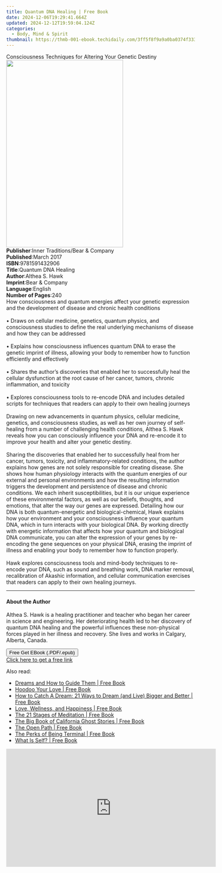 ```yaml
---
title: Quantum DNA Healing | Free Book
date: 2024-12-06T19:29:41.664Z
updated: 2024-12-12T19:59:04.124Z
categories:
  - Body, Mind & Spirit
thumbnail: https://thmb-001-ebook.techidaily.com/3ff5f8f9a9a0ba0374f3330588f8f3347a9ee14a7f85d274c8b8831cceda08b1.jpg
---
```

<main id="book-container">
  <div class="flex flex-col">
    <div class="book-brief flex-1 py-6 px-4 sm:p-6 md:py-10 md:px-8">
      <!-- brief-->
      <div class="book-brief-main">
        Consciousness Techniques for Altering Your Genetic Destiny
      </div>
    </div>
    <div
      class="book-meta-info flex-1 grid gap-4 col-start-1 col-end-3 row-start-1 sm:mb-6 sm:grid-cols-4 lg:gap-6 lg:col-start-2 lg:row-end-6 lg:row-span-6 lg:mb-0"
    >
      <div
        class="book-meta-info-left place-content-center mt-4 p-4 text-sm leading-6 col-start-2 col-span-2 dark:text-slate-400"
      >
        <img
          class="w-full h-500 object-cover rounded-lg sm:h-255 sm:col-span-2 lg:col-span-full"
          src="https://img-001-ebook.techidaily.com/31746c1eff4ab6769a344c724797d496c718172ba499605d9468acfda57e396b.jpg"
          alt=""
          width="312"
          height="500"
        />
      </div>
      <div
        class="book-meta-info-right mt-2 col-start-1 row-start-2 col-span-3 self-center"
      >
        <!-- meta data  -->
        <div class="flex flex-col px-4 md:px-8">
          <div class="flex-1">
            <strong>Publisher</strong>:<span class="px-2"
              >Inner Traditions/Bear &amp; Company</span
            >
          </div>
          <div class="flex-1">
            <strong>Published</strong>:<span class="px-2">March 2017</span>
          </div>
          <div class="flex-1">
            <strong>ISBN</strong>:<span class="px-2">9781591432906</span>
          </div>
          <div class="flex-1">
            <strong>Title</strong>:<span class="px-2">Quantum DNA Healing</span>
          </div>
          <div class="flex-1">
            <strong>Author</strong>:<span class="px-2">Althea S. Hawk</span>
          </div>
          <div class="flex-1">
            <strong>Imprint</strong>:<span class="px-2"
              >Bear &amp; Company</span
            >
          </div>
          <div class="flex-1">
            <strong>Language</strong>:<span class="px-2">English</span>
          </div>
          <div class="flex-1">
            <strong>Number of Pages</strong>:<span class="px-2">240</span>
          </div>
        </div>
      </div>
    </div>
    <div class="book-description flex-1 py-6 px-4 sm:p-6 md:py-10 md:px-8">
      <div class="book-description-main">
        <div accordion-content="" id="description">
          How consciousness and quantum energies affect your genetic expression
          and the development of disease and chronic health conditions<br /><br />•
          Draws on cellular medicine, genetics, quantum physics, and
          consciousness studies to define the real underlying mechanisms of
          disease and how they can be addressed <br /><br />• Explains how
          consciousness influences quantum DNA to erase the genetic imprint of
          illness, allowing your body to remember how to function efficiently
          and effectively<br /><br />• Shares the author’s discoveries that
          enabled her to successfully heal the cellular dysfunction at the root
          cause of her cancer, tumors, chronic inflammation, and toxicity<br /><br />•
          Explores consciousness tools to re-encode DNA and includes detailed
          scripts for techniques that readers can apply to their own healing
          journeys<br /><br />Drawing on new advancements in quantum physics,
          cellular medicine, genetics, and consciousness studies, as well as her
          own journey of self-healing from a number of challenging health
          conditions, Althea S. Hawk reveals how you can consciously influence
          your DNA and re-encode it to improve your health and alter your
          genetic destiny.<br /><br />Sharing the discoveries that enabled her
          to successfully heal from her cancer, tumors, toxicity, and
          inflammatory-related conditions, the author explains how genes are not
          solely responsible for creating disease. She shows how human
          physiology interacts with the quantum energies of our external and
          personal environments and how the resulting information triggers the
          development and persistence of disease and chronic conditions. We each
          inherit susceptibilities, but it is our unique experience of these
          environmental factors, as well as our beliefs, thoughts, and emotions,
          that alter the way our genes are expressed. Detailing how our DNA is
          both quantum-energetic and biological-chemical, Hawk explains how your
          environment and your consciousness influence your quantum DNA, which
          in turn interacts with your biological DNA. By working directly with
          energetic information that affects how your quantum and biological DNA
          communicate, you can alter the expression of your genes by re-encoding
          the gene sequences on your physical DNA, erasing the imprint of
          illness and enabling your body to remember how to function
          properly.<br /><br />Hawk explores consciousness tools and mind-body
          techniques to re-encode your DNA, such as sound and breathing work,
          DNA marker removal, recalibration of Akashic information, and cellular
          communication exercises that readers can apply to their own healing
          journeys.
        </div>
        <div class="accordion-fader"></div>
      </div>
    </div>
    <div class="book-excerpts flex-1 py-6 px-4 sm:p-6 md:py-10 md:px-8">
      <!-- excerpts-->
      <div class="book-excerpts-main">
        <hr />
        <h4 class="placeholder placeholder-heading">
          <span>About the Author</span>
        </h4>
        <p>
          Althea S. Hawk is a healing practitioner and teacher who began her
          career in science and engineering. Her deteriorating health led to her
          discovery of quantum DNA healing and the powerful influences these
          non-physical forces played in her illness and recovery. She lives and
          works in Calgary, Alberta, Canada.
        </p>
      </div>
    </div>
    <div
      class="book-about-author flex-1 py-6 px-4 sm:p-6 md:py-10 md:px-8"
    ></div>
    <div class="book-free-get flex-1 py-6 px-4 sm:p-6 md:py-10 md:px-8">
      <button
        id="btn-free-get"
        class="bg-blue-500 hover:bg-blue-700 text-white font-bold py-2 px-4 rounded"
      >
        Free Get EBook (.PDF/.epub)
      </button>
      <div id="countdown-display" class="px-2 text-lg mt-2"></div>
      <a
        id="free-link"
        class="hidden bg-blue-500 hover:bg-blue-700 text-white font-bold py-2 px-4 rounded"
        href="https://www.ebooks.com/en-us/book/95782426/quantum-dna-healing/althea-s-hawk/"
        target="_blank"
        >Click here to get a free link</a
      >
    </div>
    <script>
      let countdownTime = 0;
      let countdownInterval = null;
      document
        .getElementById('btn-free-get')
        .addEventListener('click', startCountdown);
      function startCountdown() {
        countdownTime = new Date().getTime() + 60000 * 3;
        countdownInterval = setInterval(updateCountdown, 1000);
        document.getElementById('btn-free-get').disabled = true;
        document
          .getElementById('btn-free-get')
          .classList.add('bg-gray-500', 'cursor-not-allowed');
      }
      function updateCountdown() {
        let currentTime = new Date().getTime();
        let timeLeft = countdownTime - currentTime;
        let secondsLeft = Math.floor(timeLeft / 1000);
        document.getElementById('countdown-display').innerHTML =
          `Remaining time: ${secondsLeft} seconds.`;
        if (secondsLeft <= 0) {
          clearInterval(countdownInterval);
          document.getElementById('btn-free-get').classList.add('hidden');
          document.getElementById('free-link').classList.remove('hidden');
          document.getElementById('countdown-display').innerHTML = '';
        }
      }
    </script>
  </div>
</main>

<ins class="adsbygoogle"
      style="display:block"
      data-ad-client="ca-pub-7571918770474297"
      data-ad-slot="8358498916"
      data-ad-format="auto"
      data-full-width-responsive="true"></ins>
    

<span class="atpl-alsoreadstyle">Also read:</span>
<div><ul>
<li><a href="https://novels-ebooks.techidaily.com/210344519--dreams-and-how-to-guide-them/"><u>Dreams and How to Guide Them | Free Book</u></a></li>
<li><a href="https://novels-ebooks.techidaily.com/210344852-9781633412361-hoodoo-your-love/"><u>Hoodoo Your Love | Free Book</u></a></li>
<li><a href="https://novels-ebooks.techidaily.com/210344745-9780008501990-how-to-catch-a-dream-21-ways-to-dream-and-live-bigger-and-better/"><u>How to Catch A Dream: 21 Ways to Dream (and Live) Bigger and Better | Free Book</u></a></li>
<li><a href="https://novels-ebooks.techidaily.com/210344427-9781647467678-love-wellness-and-happiness/"><u>Love, Wellness, and Happiness | Free Book</u></a></li>
<li><a href="https://novels-ebooks.techidaily.com/210345127-9781934532485-the-21-stages-of-meditation/"><u>The 21 Stages of Meditation | Free Book</u></a></li>
<li><a href="https://novels-ebooks.techidaily.com/210344807-9781493058631-the-big-book-of-california-ghost-stories/"><u>The Big Book of California Ghost Stories | Free Book</u></a></li>
<li><a href="https://novels-ebooks.techidaily.com/210344558-9781591812555-the-open-path/"><u>The Open Path | Free Book</u></a></li>
<li><a href="https://novels-ebooks.techidaily.com/210344454-9780578751283-the-perks-of-being-terminal/"><u>The Perks of Being Terminal | Free Book</u></a></li>
<li><a href="https://novels-ebooks.techidaily.com/210344559-9781591812258-what-is-self/"><u>What Is Self? | Free Book</u></a></li>
</ul></div>

<!-- affiliate ads begin -->
<iframe width="560" height="315" src="https://www.youtube.com/embed/aqeO4ed766s?si=AWtKHxP4hvQRd_lk" title="YouTube video player" frameborder="0" allow="accelerometer; autoplay; clipboard-write; encrypted-media; gyroscope; picture-in-picture; web-share" referrerpolicy="strict-origin-when-cross-origin" allowfullscreen></iframe>
<!-- affiliate ads end -->

